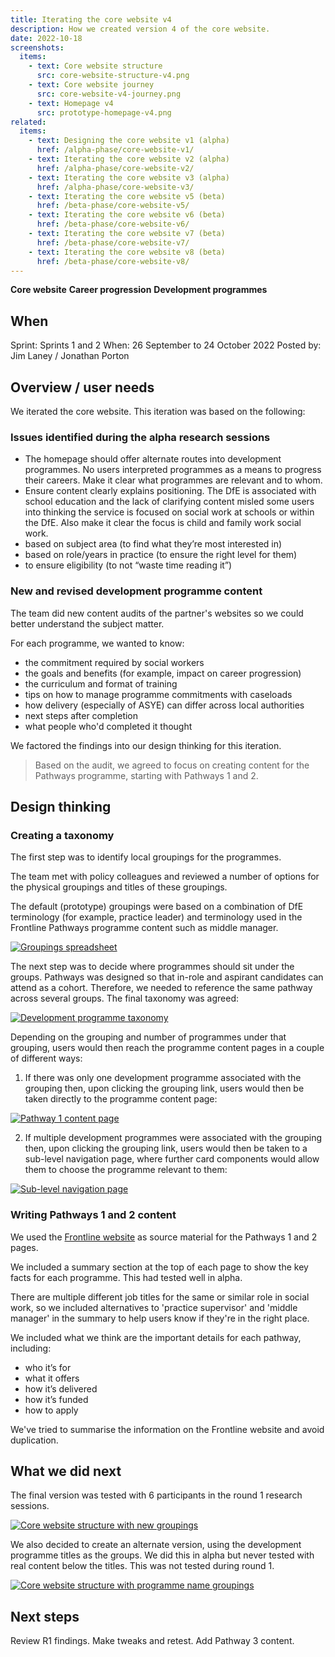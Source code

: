 ```yaml
---
title: Iterating the core website v4
description: How we created version 4 of the core website.
date: 2022-10-18
screenshots:
  items:
    - text: Core website structure
      src: core-website-structure-v4.png
    - text: Core website journey
      src: core-website-v4-journey.png
    - text: Homepage v4
      src: prototype-homepage-v4.png
related:
  items:
    - text: Designing the core website v1 (alpha)
      href: /alpha-phase/core-website-v1/
    - text: Iterating the core website v2 (alpha)
      href: /alpha-phase/core-website-v2/
    - text: Iterating the core website v3 (alpha)
      href: /alpha-phase/core-website-v3/
    - text: Iterating the core website v5 (beta)
      href: /beta-phase/core-website-v5/
    - text: Iterating the core website v6 (beta)
      href: /beta-phase/core-website-v6/
    - text: Iterating the core website v7 (beta)
      href: /beta-phase/core-website-v7/
    - text: Iterating the core website v8 (beta)
      href: /beta-phase/core-website-v8/
---
```


<strong class="govuk-tag govuk-tag--turquoise">Core website</strong>&nbsp;<strong class="govuk-tag govuk-tag--purple">Career progression</strong>&nbsp;<strong class="govuk-tag govuk-tag--blue">Development programmes</strong>

## When
Sprint: Sprints 1 and 2
When: 26 September to 24 October 2022
Posted by: Jim Laney / Jonathan Porton

## Overview / user needs
We iterated the core website. This iteration was based on the following:
### Issues identified during the alpha research sessions
- The homepage should offer alternate routes into development programmes. No users interpreted programmes as a means to progress their careers. Make it clear what programmes are relevant and to whom.
- Ensure content clearly explains positioning. The DfE is associated with school education and the lack of clarifying content misled some users into thinking the service is focused on social work at schools or within the DfE. Also make it clear the focus is child and family work social work.
- based on subject area (to find what they’re most interested in)
- based on role/years in practice (to ensure the right level for them)
- to ensure eligibility (to not “waste time reading it”)

### New and revised development programme content
The team did new content audits of the partner's websites so we could better understand the subject matter.
<!-- Additionally, the previous audit had been conducted by a team member who had subsequently left. -->
For each programme, we wanted to know:

- the commitment required by social workers
- the goals and benefits (for example, impact on career progression)
- the curriculum and format of training
- tips on how to manage programme commitments with caseloads
- how delivery (especially of ASYE) can differ across local authorities
- next steps after completion
- what people who'd completed it thought

We factored the findings into our design thinking for this iteration.

> Based on the audit, we agreed to focus on creating content for the Pathways programme, starting with Pathways 1 and 2.

## Design thinking

### Creating a taxonomy
The first step was to identify local groupings for the programmes.

The team met with policy colleagues and reviewed a number of options for the physical groupings and titles of these groupings.

The default (prototype) groupings were based on a combination of DfE terminology (for example, practice leader) and terminology used in the Frontline Pathways programme content such as middle manager.

<a href="groupings-spreadsheet.png" target="_blank">![Groupings spreadsheet](groupings-spreadsheet.png "Groupings spreadsheet")</a>

The next step was to decide where programmes should sit under the groups. Pathways was designed so that in-role and aspirant candidates can attend as a cohort. Therefore, we needed to reference the same pathway across several groups. The final taxonomy was agreed:

<a href="taxonomy-v01.png" target="_blank">![Development programme taxonomy](taxonomy-v01.png "Development programme taxonomy")</a>

Depending on the grouping and number of programmes under that grouping, users would then reach the programme content pages in a couple of different ways:
1. If there was only one development programme associated with the grouping then, upon clicking the grouping link, users would then be taken directly to the programme content page:

<a href="prototype-programme-pathway-1-v1.png" target="_blank">![Pathway 1 content page](prototype-programme-pathway-1-v1.png "Pathway 1 content page")</a>

2. If multiple development programmes were associated with the grouping then, upon clicking the grouping link, users would then be taken to a sub-level navigation page, where further card components would allow them to choose the programme relevant to them:

<a href="prototype-sub-level-practice-supervisors-v1.png" target="_blank">![Sub-level navigation page](prototype-sub-level-practice-supervisors-v1.png "Sub-level navigation page")</a>

### Writing Pathways 1 and 2 content

We used the [Frontline website](https://thefrontline.org.uk/pathways-programme/pathways-programme-apply/) as source material for the Pathways 1 and 2 pages.

We included a summary section at the top of each page to show the key facts for each programme. This had tested well in alpha.

There are multiple different job titles for the same or similar role in social work, so we included alternatives to 'practice supervisor' and 'middle manager' in the summary to help users know if they're in the right place.

We included what we think are the important details for each pathway, including:

- who it’s for
- what it offers
- how it’s delivered
- how it’s funded
- how to apply

We've tried to summarise the information on the Frontline website and avoid duplication.

## What we did next

The final version was tested with 6 participants in the round 1 research sessions.

<a href="prototype-homepage-v4.png" target="_blank">![Core website structure with new groupings](prototype-homepage-v4.png "Core website structure with new groupings")</a>

We also decided to create an alternate version, using the development programme titles as the groups. We did this in alpha but never tested with real content below the titles. This was not tested during round 1.

<a href="prototype-homepage-v4.png" target="_blank">![Core website structure with programme name groupings](prototype-homepage-v4b.png "Core website structure with programme name groupings")</a>

## Next steps
Review R1 findings. Make tweaks and retest. Add Pathway 3 content.
